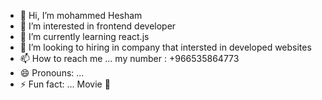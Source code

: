 - 👋 Hi, I’m mohammed Hesham
- 👀 I’m interested in frontend developer 
- 🌱 I’m currently learning react.js
- 💞️ I’m looking to hiring in company that intersted in developed websites
- 📫 How to reach me ... my number : +966535864773
- 😄 Pronouns: ...
- ⚡ Fun fact: ... Movie 🍿 

<!---
Hesham68589/Hesham68589 is a ✨ special ✨ repository because its `README.md` (this file) appears on your GitHub profile.
You can click the Preview link to take a look at your changes.
--->
